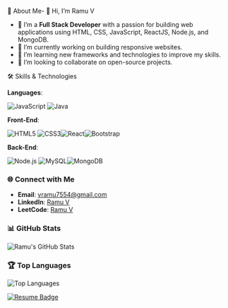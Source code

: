  🚀 About Me-
👋 Hi, I’m Ramu V
- 👀 I’m a **Full Stack Developer** with a passion for building web applications using HTML, CSS, JavaScript, ReactJS, Node.js, and MongoDB.
- 🔭 I’m currently working on building responsive websites.
- 🌱 I’m learning new frameworks and technologies to improve my skills.
- 👯 I’m looking to collaborate on open-source projects.

 
🛠️ Skills & Technologies

**Languages**: 

  ![JavaScript](https://img.icons8.com/color/48/000000/javascript.png)  ![Java](https://img.icons8.com/color/48/000000/java-coffee-cup-logo.png) 
 
  
**Front-End**:

 ![HTML5](https://img.icons8.com/color/48/000000/html-5.png) ![CSS3](https://img.icons8.com/color/48/000000/css3.png)![React](https://img.icons8.com/color/48/000000/react-native.png)![Bootstrap](https://img.icons8.com/color/48/000000/bootstrap.png)
 

**Back-End**:

 ![Node.js](https://img.icons8.com/color/48/000000/nodejs.png) ![MySQL](https://img.icons8.com/color/48/000000/mysql-logo.png)![MongoDB](https://img.icons8.com/color/48/000000/mongodb.png)  

### 🌐 Connect with Me
- **Email**: [vramu7554@gmail.com](mailto:vramu7554@gmail.com)
- **LinkedIn**: [Ramu V](https://www.linkedin.com/in/ramu-v-3274452a0)
- **LeetCode**: [Ramu V](https://leetcode.com/u/ramu_v_/)

### 📊 GitHub Stats
![Ramu's GitHub Stats](https://github-readme-stats.vercel.app/api?username=Ramu148&show_icons=true&theme=radical)

### 🏆 Top Languages
![Top Languages](https://github-readme-stats.vercel.app/api/top-langs/?username=Ramu148&layout=compact&theme=radical)


 [![Resume Badge](https://img.shields.io/badge/Resume-View-blue?style=flat-square&logo=readthedocs)](https://drive.google.com/file/d/1tGnxO2SL76msg2o8jZrXt64zXIvzAZHG/view?usp=drive_link)




<!---
Ramu148/Ramu148 is a ✨ special ✨ repository because its `README.md` (this file) appears on your GitHub profile.
You can click the Preview link to take a look at your changes.
--->
